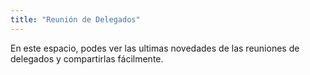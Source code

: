 ```yaml
---
title: "Reunión de Delegados"
---
```


En este espacio, podes ver las ultimas novedades de las reuniones de delegados y compartirlas fácilmente.
